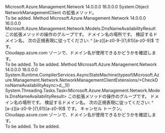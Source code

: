<Type Name="NetworkManagementClientExtensions" FullName="Microsoft.Azure.Management.Network.NetworkManagementClientExtensions">
  <TypeSignature Language="C#" Value="public static class NetworkManagementClientExtensions" />
  <TypeSignature Language="ILAsm" Value=".class public auto ansi abstract sealed beforefieldinit NetworkManagementClientExtensions extends System.Object" />
  <TypeSignature Language="DocId" Value="T:Microsoft.Azure.Management.Network.NetworkManagementClientExtensions" />
  <TypeSignature Language="VB.NET" Value="Public Module NetworkManagementClientExtensions" />
  <TypeSignature Language="F#" Value="type NetworkManagementClientExtensions = class" />
  <AssemblyInfo>
    <AssemblyName>Microsoft.Azure.Management.Network</AssemblyName>
    <AssemblyVersion>14.0.0.0</AssemblyVersion>
    <AssemblyVersion>16.0.0.0</AssemblyVersion>
  </AssemblyInfo>
  <Base>
    <BaseTypeName>System.Object</BaseTypeName>
  </Base>
  <Interfaces />
  <Docs>
    <summary>
            NetworkManagementClient の拡張メソッド。
            </summary>
    <remarks>To be added.</remarks>
  </Docs>
  <Members>
    <Member MemberName="CheckDnsNameAvailability">
      <MemberSignature Language="C#" Value="public static Microsoft.Azure.Management.Network.Models.DnsNameAvailabilityResult CheckDnsNameAvailability (this Microsoft.Azure.Management.Network.INetworkManagementClient operations, string location, string domainNameLabel);" />
      <MemberSignature Language="ILAsm" Value=".method public static hidebysig class Microsoft.Azure.Management.Network.Models.DnsNameAvailabilityResult CheckDnsNameAvailability(class Microsoft.Azure.Management.Network.INetworkManagementClient operations, string location, string domainNameLabel) cil managed" />
      <MemberSignature Language="DocId" Value="M:Microsoft.Azure.Management.Network.NetworkManagementClientExtensions.CheckDnsNameAvailability(Microsoft.Azure.Management.Network.INetworkManagementClient,System.String,System.String)" />
      <MemberSignature Language="VB.NET" Value="&lt;Extension()&gt;&#xA;Public Function CheckDnsNameAvailability (operations As INetworkManagementClient, location As String, domainNameLabel As String) As DnsNameAvailabilityResult" />
      <MemberSignature Language="F#" Value="static member CheckDnsNameAvailability : Microsoft.Azure.Management.Network.INetworkManagementClient * string * string -&gt; Microsoft.Azure.Management.Network.Models.DnsNameAvailabilityResult" Usage="Microsoft.Azure.Management.Network.NetworkManagementClientExtensions.CheckDnsNameAvailability (operations, location, domainNameLabel)" />
      <MemberType>Method</MemberType>
      <AssemblyInfo>
        <AssemblyName>Microsoft.Azure.Management.Network</AssemblyName>
        <AssemblyVersion>14.0.0.0</AssemblyVersion>
        <AssemblyVersion>16.0.0.0</AssemblyVersion>
      </AssemblyInfo>
      <ReturnValue>
        <ReturnType>Microsoft.Azure.Management.Network.Models.DnsNameAvailabilityResult</ReturnType>
      </ReturnValue>
      <Parameters>
        <Parameter Name="operations" Type="Microsoft.Azure.Management.Network.INetworkManagementClient" RefType="this" />
        <Parameter Name="location" Type="System.String" />
        <Parameter Name="domainNameLabel" Type="System.String" />
      </Parameters>
      <Docs>
        <param name="operations">
            この拡張メソッドの操作のグループです。
            </param>
        <param name="location">
            ドメイン名の場所です。
            </param>
        <param name="domainNameLabel">
            検証するドメイン名。 次の正規表現に従ってください: ^ [a-z][a-z0-9-]{1,61}[a-z0-9]$ です。
            </param>
        <summary>
            Cloudapp.azure.com ゾーンで、ドメイン名が使用できるかどうかを確認します。
            </summary>
        <returns>To be added.</returns>
        <remarks>To be added.</remarks>
      </Docs>
    </Member>
    <Member MemberName="CheckDnsNameAvailabilityAsync">
      <MemberSignature Language="C#" Value="public static System.Threading.Tasks.Task&lt;Microsoft.Azure.Management.Network.Models.DnsNameAvailabilityResult&gt; CheckDnsNameAvailabilityAsync (this Microsoft.Azure.Management.Network.INetworkManagementClient operations, string location, string domainNameLabel, System.Threading.CancellationToken cancellationToken = null);" />
      <MemberSignature Language="ILAsm" Value=".method public static hidebysig class System.Threading.Tasks.Task`1&lt;class Microsoft.Azure.Management.Network.Models.DnsNameAvailabilityResult&gt; CheckDnsNameAvailabilityAsync(class Microsoft.Azure.Management.Network.INetworkManagementClient operations, string location, string domainNameLabel, valuetype System.Threading.CancellationToken cancellationToken) cil managed" />
      <MemberSignature Language="DocId" Value="M:Microsoft.Azure.Management.Network.NetworkManagementClientExtensions.CheckDnsNameAvailabilityAsync(Microsoft.Azure.Management.Network.INetworkManagementClient,System.String,System.String,System.Threading.CancellationToken)" />
      <MemberSignature Language="F#" Value="static member CheckDnsNameAvailabilityAsync : Microsoft.Azure.Management.Network.INetworkManagementClient * string * string * System.Threading.CancellationToken -&gt; System.Threading.Tasks.Task&lt;Microsoft.Azure.Management.Network.Models.DnsNameAvailabilityResult&gt;" Usage="Microsoft.Azure.Management.Network.NetworkManagementClientExtensions.CheckDnsNameAvailabilityAsync (operations, location, domainNameLabel, cancellationToken)" />
      <MemberType>Method</MemberType>
      <AssemblyInfo>
        <AssemblyName>Microsoft.Azure.Management.Network</AssemblyName>
        <AssemblyVersion>14.0.0.0</AssemblyVersion>
        <AssemblyVersion>16.0.0.0</AssemblyVersion>
      </AssemblyInfo>
      <Attributes>
        <Attribute>
          <AttributeName>System.Runtime.CompilerServices.AsyncStateMachine(typeof(Microsoft.Azure.Management.Network.NetworkManagementClientExtensions/&lt;CheckDnsNameAvailabilityAsync&gt;d__1))</AttributeName>
        </Attribute>
      </Attributes>
      <ReturnValue>
        <ReturnType>System.Threading.Tasks.Task&lt;Microsoft.Azure.Management.Network.Models.DnsNameAvailabilityResult&gt;</ReturnType>
      </ReturnValue>
      <Parameters>
        <Parameter Name="operations" Type="Microsoft.Azure.Management.Network.INetworkManagementClient" RefType="this" />
        <Parameter Name="location" Type="System.String" />
        <Parameter Name="domainNameLabel" Type="System.String" />
        <Parameter Name="cancellationToken" Type="System.Threading.CancellationToken" />
      </Parameters>
      <Docs>
        <param name="operations">
            この拡張メソッドの操作のグループです。
            </param>
        <param name="location">
            ドメイン名の場所です。
            </param>
        <param name="domainNameLabel">
            検証するドメイン名。 次の正規表現に従ってください: ^ [a-z][a-z0-9-]{1,61}[a-z0-9]$ です。
            </param>
        <param name="cancellationToken">
            キャンセル トークン。
            </param>
        <summary>
            Cloudapp.azure.com ゾーンで、ドメイン名が使用できるかどうかを確認します。
            </summary>
        <returns>To be added.</returns>
        <remarks>To be added.</remarks>
      </Docs>
    </Member>
  </Members>
</Type>
